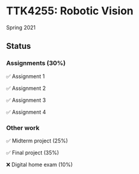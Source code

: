 # TTK4255: Robotic Vision
Spring 2021

## Status

### Assignments (30%)
:white_check_mark:  Assignment 1

:white_check_mark:  Assignment 2

:white_check_mark:  Assignment 3

:white_check_mark:  Assignment 4

### Other work

:white_check_mark:  Midterm project (25%)

:white_check_mark:  Final project (35%)

:x:  Digital home exam (10%)
